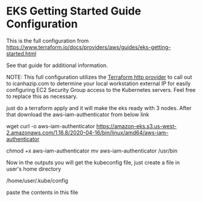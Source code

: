 # EKS Getting Started Guide Configuration

This is the full configuration from https://www.terraform.io/docs/providers/aws/guides/eks-getting-started.html

See that guide for additional information.

NOTE: This full configuration utilizes the [Terraform http provider](https://www.terraform.io/docs/providers/http/index.html) to call out to icanhazip.com to determine your local workstation external IP for easily configuring EC2 Security Group access to the Kubernetes servers. Feel free to replace this as necessary.

just do a terraform apply and it will make the eks ready with 3 nodes.
After that download the aws-iam-authenticator from below link 

wget curl -o aws-iam-authenticator https://amazon-eks.s3.us-west-2.amazonaws.com/1.16.8/2020-04-16/bin/linux/amd64/aws-iam-authenticator

chmod +x aws-iam-authenticator
mv aws-iam-authenticator /usr/bin

Now in the outputs you will get the kubeconfig file, just create a file in user's home directory

/home/user/.kube/config 

paste the contents in this file
